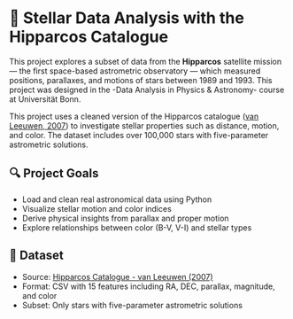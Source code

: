 # 🌌 Stellar Data Analysis with the Hipparcos Catalogue

This project explores a subset of data from the **Hipparcos** satellite mission — the first space-based astrometric observatory — which measured positions, parallaxes, and motions of stars between 1989 and 1993. This project was designed in the -Data Analysis in Physics & Astronomy- course at Universität Bonn. 

This project uses a cleaned version of the Hipparcos catalogue ([van Leeuwen, 2007](https://arxiv.org/pdf/0708.1752.pdf)) to investigate stellar properties such as distance, motion, and color. The dataset includes over 100,000 stars with five-parameter astrometric solutions.

## 🔍 Project Goals

- Load and clean real astronomical data using Python
- Visualize stellar motion and color indices
- Derive physical insights from parallax and proper motion
- Explore relationships between color (B-V, V-I) and stellar types

## 📁 Dataset

- Source: [Hipparcos Catalogue - van Leeuwen (2007)](https://vizier.u-strasbg.fr/viz-bin/VizieR-3?-source=I/311/hip2)
- Format: CSV with 15 features including RA, DEC, parallax, magnitude, and color
- Subset: Only stars with five-parameter astrometric solutions



